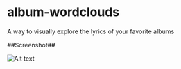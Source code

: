 # album-wordclouds
A way to visually explore the lyrics of your favorite albums





##Screenshot##

![Alt text](/wordclouds/screenshot1.png?raw=true )

